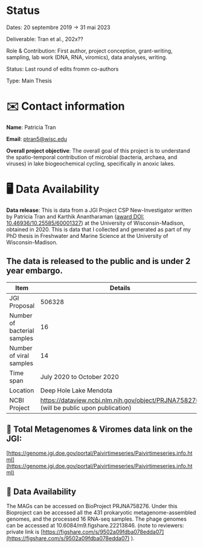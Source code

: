 
# Status

Dates: 20 septembre 2019 → 31 mai 2023

Deliverable: Tran et al., 202x??

Role & Contribution: First author, project conception, grant-writing, sampling, lab work (DNA, RNA, viromics), data analyses, writing.

Status: Last round of edits fromm co-authors

Type: Main Thesis

# ✉️ Contact information

**Name**: Patricia Tran

**Email**: [ptran5@wisc.edu](mailto:ptran5@wisc.edu)

**Overall project objective**:
The overall goal of this project is to understand the spatio-temporal contribution of microbial (bacteria, archaea, and viruses) in lake biogeochemical cycling, specifically in anoxic lakes.

# 🖥️ Data Availability

**Data release**: This is data from a JGI Project CSP New-Investigator written by Patricia Tran and Karthik Anantharaman ([award DOI: 10.46936/10.25585/60001327](https://www.osti.gov/award-doi-service/biblio/10.46936/10.25585/60001327)) at the University of Wisconsin-Madison, obtained in 2020. This is data that I collected and generated as part of my PhD thesis in Freshwater and Marine Science at the University of Wisconsin-Madison. 

## The data is released to the public and is under 2 year embargo.

| Item | Details |
| --- | --- |
| JGI Proposal | 506328 |
| Number of bacterial samples | 16 |
| Number of viral samples | 14 |
| Time span  | July 2020 to October 2020 |
| Location | Deep Hole Lake Mendota |
| NCBI Project | https://dataview.ncbi.nlm.nih.gov/object/PRJNA758276 (will be public upon publication)|

## 🧬 Total Metagenomes & Viromes data link on the JGI:

[https://genome.jgi.doe.gov/portal/Paivirtimeseries/Paivirtimeseries.info.html](https://genome.jgi.doe.gov/portal/Paivirtimeseries/Paivirtimeseries.info.html)

## 🧬 Data Availability

The MAGs can be accessed on BioProject PRJNA758276. Under this Bioproject can be accessed all the 431 prokaryotic metagenome-assembled genomes, and the processed 16 RNA-seq samples. The phage genomes can be accessed at 10.6084/m9.figshare.22213846. (note to reviewers: private link is [https://figshare.com/s/9502a09fdba078edda07](https://figshare.com/s/9502a09fdba078edda07) ). 
